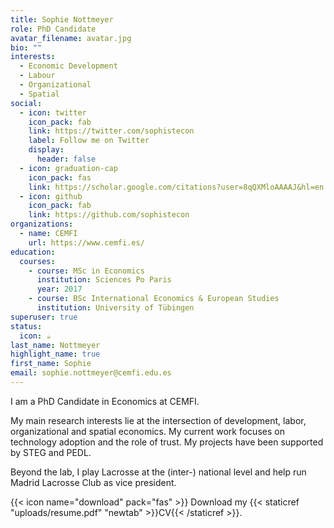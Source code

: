 ```yaml
---
title: Sophie Nottmeyer
role: PhD Candidate
avatar_filename: avatar.jpg
bio: ""
interests:
  - Economic Development
  - Labour
  - Organizational
  - Spatial
social:
  - icon: twitter
    icon_pack: fab
    link: https://twitter.com/sophistecon
    label: Follow me on Twitter
    display:
      header: false
  - icon: graduation-cap
    icon_pack: fas
    link: https://scholar.google.com/citations?user=8qQXMloAAAAJ&hl=en
  - icon: github
    icon_pack: fab
    link: https://github.com/sophistecon
organizations:
  - name: CEMFI
    url: https://www.cemfi.es/
education:
  courses:
    - course: MSc in Economics
      institution: Sciences Po Paris
      year: 2017
    - course: BSc International Economics & European Studies
      institution: University of Tübingen
superuser: true
status:
  icon: ☕️
last_name: Nottmeyer
highlight_name: true
first_name: Sophie
email: sophie.nottmeyer@cemfi.edu.es
---
```

I am a PhD Candidate in Economics at CEMFI. 

My main research interests lie at the intersection of development, labor, organizational and spatial economics. My current work focuses on technology adoption and the role of trust. My projects have been supported by STEG and PEDL. 

Beyond the lab, I play Lacrosse at the (inter-) national level and help run Madrid Lacrosse Club as vice president.

{{< icon name="download" pack="fas" >}} Download my {{< staticref "uploads/resume.pdf" "newtab" >}}CV{{< /staticref >}}.